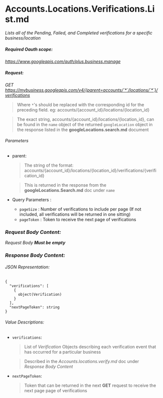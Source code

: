 # Accounts.Locations.Verifications.List.md
*Lists all of the Pending, Failed, and Completed verifications for a specific business/location*

##### Required Oauth scope:
*https://www.googleapis.com/auth/plus.business.manage*

##### *Request:*
*GET https://mybusiness.googleapis.com/v4/{parent=accounts/`*`/locations/`*`}/verifications*
    
> Where `*`'s should be replaced with the corresponding id for the preceding field. eg: accounts/{account_id}/locations/{location_id}

> The exact string, accounts/{account_id}/locations/{location_id}, can be found in the `name` object of the returned `googleLocation` object in the response listed in the __googleLocations.search.md__ document

###### Parameters
- parent:
    > The string of the format: accounts/{account_id}/locations/{location_id}/verifications/{verification_id}

    > This is returned in the response from the __googleLocations.Search.md__ doc under `name`
- Query Parameters :
    - `pageSize` : Number of verifications to include per page (If not included, all verifications will be returned in one sitting)
    - `pageToken` : Token to receive the next page of verifications

### *Request Body Content:*
*Request Body __Must be empty__*

### *Response Body Content:*
###### JSON Representation:
```
{
  "verifications": [
    {
      object(Verification)
    }
  ],
  "nextPageToken": string
}
```
    
###### Value Descriptions:
- `verifications`:
    > List of *Verification* Objects describing each verification event that has occurred for a particular business

    > Described in the *Accounts.locations.verify.md* doc under *Response Body Content*
- `nextPageToken`:
    > Token that can be returned in the next __GET__ request to receive the next page page of verifications
<!--stackedit_data:
eyJoaXN0b3J5IjpbNDI4MTE2OTI2XX0=
-->
